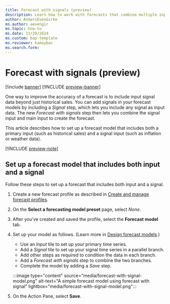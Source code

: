 ```yaml
---
title: Forecast with signals (preview)
description: Learn how to work with forecasts that combine multiple inputs.
author: AndersEvenGirke
ms.author: aevengir
ms.topic: how-to
ms.date: 11/29/2024
ms.custom: bap-template
ms.reviewer: kamaybac
ms.search.form:
---
```


# Forecast with signals (preview)

[!include [banner](../includes/banner.md)]
[!INCLUDE [preview-banner](~/../shared-content/shared/preview-includes/preview-banner.md)]
<!-- KFM: Preview until further notice -->

One way to improve the accuracy of a forecast is to include input signal data beyond just historical sales. You can add signals in your forecast models by including a *Signal* step, which lets you include any signal as input data. The new *Forecast with signals* step then lets you combine the signal input and main input to create the forecast.

This article describes how to set up a forecast model that includes both a primary input (such as historical sales) and a signal input (such as inflation or weather data).

[!INCLUDE [preview-note](~/../shared-content/shared/preview-includes/preview-note-d365.md)]

<!--KFM: More detail needed here. -->

## Set up a forecast model that includes both input and a signal

Follow these steps to set up a forecast that includes both input and a signal.

1. Create a new forecast profile as described in [Create and manage forecast profiles](forecast-profiles.md#create-profile).
1. On the **Select a forecasting model preset** page, select *None*.
1. After you've created and saved the profile, select the **Forecast model** tab.
1. Set up your model as follows. (Learn more in [Design forecast models](design-forecast-models.md).)
    - Use an *Input* tile to set up your primary time series.
    - Add a *Signal* tile to set up your signal time series in a parallel branch.
    - Add other steps as required to condition the data in each branch.
    - Add a *Forecast with signals* step to combine the two branches.
    - Complete the model by adding a *Save* step.

    :::image type="content" source="media/forecast-with-signal-model.png" alt-text="A simple forecast model using forecast with signal" lightbox="media/forecast-with-signal-model.png":::

1. On the Action Pane, select **Save**.
